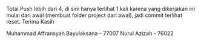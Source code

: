 Total Push lebih dari 4, di sini hanya terlihat 1 kali karena yang dikerjakan ini mulai dari awal (membuat folder project dari awal), jadi commit terlihat reset. Terima Kasih

Muhammad Affransyah Bayulaksana - 77007
Nurul Azizah - 76022

